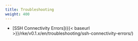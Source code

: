 ```yaml
---
title: Troubleshooting
weight: 400
---
```


* [SSH Connectivity Errors]({{< baseurl >}}/rke/v0.1.x/en/troubleshooting/ssh-connectivity-errors/)
